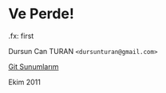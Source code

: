# Ve Perde!

.fx: first

Dursun Can TURAN `<dursunturan@gmail.com>`

[Git Sunumlarım](http://www.dursunturan.com/git)

Ekim 2011

